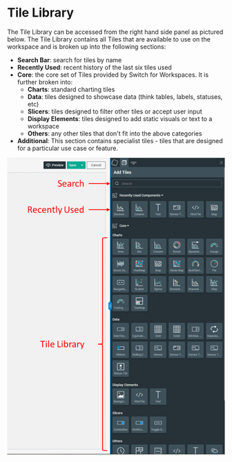 # Tile Library

The Tile Library can be accessed from the right hand side panel as pictured below. The Tile Library contains all Tiles that are available to use on the workspace and is broken up into the following sections:

* **Search Bar**: search for tiles by name
* **Recently Used**: recent history of the last six tiles used
* **Core**: the core set of Tiles provided by Switch for Workspaces. It is further broken into:
  * **Charts**: standard charting tiles
  * **Data**: tiles designed to showcase data (think tables, labels, statuses, etc)
  * **Slicers**: tiles designed to filter other tiles or accept user input
  * **Display Elements**: tiles designed to add static visuals or text to a workspace
  * **Others**: any other tiles that don't fit into the above categories
* **Additional**: This section contains specialist tiles - tiles that are designed for a particular use case or feature.

![Tile Library](<../../.gitbook/assets/image (34).png>)

###
